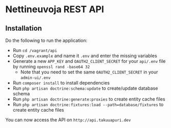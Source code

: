 # Nettineuvoja REST API

## Installation

Do the following to run the application:

- Run `cd /vagrant/api`
- Copy `.env.example` and name it `.env` and enter the missing variables
- Generate a new `APP_KEY` and `OAUTH2_CLIENT_SECRET` for your `api/.env` file by running `openssl rand -base64 32`
  - Note that you need to set the same `OAUTH2_CLIENT_SECRET` in your `admin-ui/.env`  
- Run `composer install` to install dependencies
- Run `php artisan doctrine:schema:update` to create/update database schema
- Run `php artisan doctrine:generate:proxies` to create entity cache files
- Run `php artisan doctrine:fixtures:load --path=database/fixtures` to create entity cache files

You can now access the API on `http://api.takuuapuri.dev`
